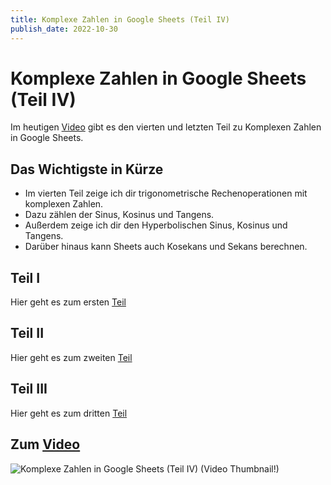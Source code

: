 ```yaml
---
title: Komplexe Zahlen in Google Sheets (Teil IV)
publish_date: 2022-10-30
---
```


# Komplexe Zahlen in Google Sheets (Teil IV)

Im heutigen [Video](https://youtu.be/-Z1D4BjfRf8) gibt es den vierten und letzten Teil zu Komplexen Zahlen in Google Sheets. 

## Das Wichtigste in Kürze

- Im vierten Teil zeige ich dir trigonometrische Rechenoperationen mit komplexen Zahlen.
- Dazu zählen der Sinus, Kosinus und Tangens.
- Außerdem zeige ich dir den Hyperbolischen Sinus, Kosinus und Tangens.
- Darüber hinaus kann Sheets auch Kosekans und Sekans berechnen.

## Teil I

Hier geht es zum ersten [Teil](https://youtu.be/iC-rL-pqHuo)

## Teil II

Hier geht es zum zweiten [Teil](https://youtu.be/aQtty-cOwvI)

## Teil III

Hier geht es zum dritten [Teil](https://youtu.be/epjRKZzJhrQ)

## Zum [Video](https://youtu.be/-Z1D4BjfRf8)

![Komplexe Zahlen in Google Sheets (Teil IV) (Video Thumbnail!)](../thumbnails/Fertig374.jpg "Komplexe Zahlen in Google Sheets (Teil IV) (Video Thumbnail!)")